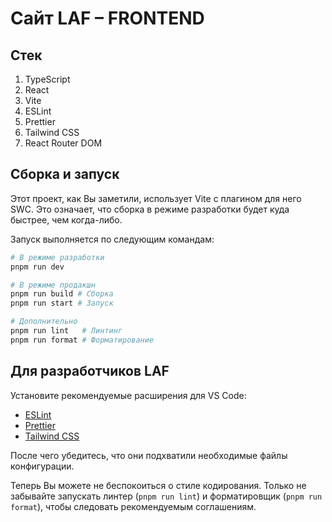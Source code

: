 # Сайт LAF – FRONTEND

## Стек

1. TypeScript
2. React
3. Vite
4. ESLint
5. Prettier
6. Tailwind CSS
7. React Router DOM

## Сборка и запуск

Этот проект, как Вы заметили, использует Vite с плагином для него SWC. Это означает, что сборка в режиме разработки будет куда быстрее, чем когда-либо.

Запуск выполняется по следующим командам:

```bash
# В режиме разработки
pnpm run dev

# В режиме продакшн
pnpm run build # Сборка
pnpm run start # Запуск

# Дополнительно
pnpm run lint   # Линтинг
pnpm run format # Форматирование
```

## Для разработчиков LAF

Установите рекомендуемые расширения для VS Code:

- [ESLint](https://marketplace.visualstudio.com/items?itemName=dbaeumer.vscode-eslint)
- [Prettier](https://marketplace.visualstudio.com/items?itemName=esbenp.prettier-vscode)
- [Tailwind CSS](https://marketplace.visualstudio.com/items?itemName=bradlc.vscode-tailwindcss)

После чего убедитесь, что они подхватили необходимые файлы конфигурации.

Теперь Вы можете не беспокоиться о стиле кодирования. Только не забывайте запускать линтер (`pnpm run lint`) и форматировщик (`pnpm run format`), чтобы следовать рекомендуемым соглашениям.
